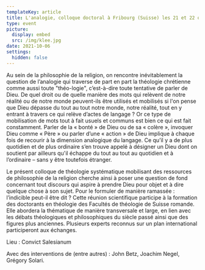 ```yaml
---
templateKey: article
title: L'analogie, colloque doctoral à Fribourg (Suisse) les 21 et 22 octobre 2021
type: event
picture:
  display: embed
  src: /img/klee.jpg
date: 2021-10-06
settings:
  hidden: false
---
```

Au sein de la philosophie de la religion, on rencontre inévitablement la question de l’analogie qui traverse de part en part la théologie chrétienne comme aussi toute "théo-logie", c’est-à-dire toute tentative de parler de Dieu. De quel droit ou de quelle manière des mots qui relèvent de notre réalité ou de notre monde peuvent-ils être utilisés et mobilisés si l'on pense que Dieu dépasse du tout au tout notre monde, notre réalité, tout en y entrant à travers ce qui relève d’actes de langage ? Or ce type de mobilisation de mots tout à fait usuels et communs est bien ce qui est fait constamment. Parler de la « bonté » de Dieu ou de sa « colère », invoquer Dieu comme « Père » ou parler d’une « action » de Dieu implique à chaque fois de recourir à la dimension analogique du langage. Ce qu’il y a de plus quotidien et de plus ordinaire s’en trouve appelé à désigner un Dieu dont on soutient par ailleurs qu'il échappe du tout au tout au quotidien et à l’ordinaire – sans y être toutefois étranger.

Le présent colloque de théologie systématique mobilisant des ressources de philosophie de la religion cherche ainsi à poser une question de fond concernant tout discours qui aspire à prendre Dieu pour objet et à dire quelque chose à son sujet. Pour le formuler de manière ramassée : l’indicible peut-il être dit ? Cette réunion scientifique participe à la formation des doctorants en théologie des Facultés de théologie de Suisse romande. Elle abordera la thématique de manière transversale et large, en lien avec les débats théologiques et philosophiques du siècle passé ainsi que des figures plus anciennes. Plusieurs experts reconnus sur un plan international participeront aux échanges.

Lieu : Convict Salesianum

Avec des interventions de (entre autres) : John Betz, Joachim Negel, Grégory Solari.